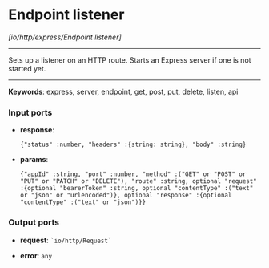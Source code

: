 # Endpoint listener

_[io/http/express/Endpoint listener]_

---

Sets up a listener on an HTTP route. Starts an Express server if one is not started yet.<br>

---

__Keywords__: express, server, endpoint, get, post, put, delete, listen, api

### Input ports

* __response__: 
    ```
    {"status" :number, "headers" :{string: string}, "body" :string}
    ```


* __params__: 
    ```
    {"appId" :string, "port" :number, "method" :("GET" or "POST" or "PUT" or "PATCH" or "DELETE"), "route" :string, optional "request" :{optional "bearerToken" :string, optional "contentType" :("text" or "json" or "urlencoded")}, optional "response" :{optional "contentType" :("text" or "json")}}
    ```

### Output ports

* __request__: `` `io/http/Request` ``


* __error__: ` any `

